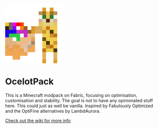 ![Logo](logo.png)

# OcelotPack
This is a Minecraft modpack on Fabric, focusing on optimisation, customisation and stability. The goal is not to have any opinionated stuff here. This could just as well be vanilla.
Inspired by Fabulously Optimized and the OptiFine alternatives by LambdAurora.

[Check out the wiki for more info](wiki)
